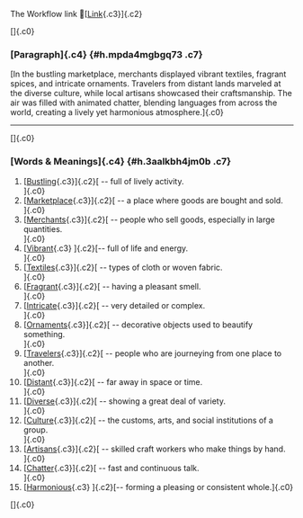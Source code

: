 The Workflow link
👏[[Link](https://www.google.com/url?q=http://www.google.com&sa=D&source=editors&ust=1760573912148007&usg=AOvVaw3LLTYb4CLbm3XspwW81Vix){.c3}]{.c2}

[]{.c0}

### [Paragraph]{.c4} {#h.mpda4mgbgq73 .c7}

[In the bustling marketplace, merchants displayed vibrant textiles,
fragrant spices, and intricate ornaments. Travelers from distant lands
marveled at the diverse culture, while local artisans showcased their
craftsmanship. The air was filled with animated chatter, blending
languages from across the world, creating a lively yet harmonious
atmosphere.]{.c0}

------------------------------------------------------------------------

[]{.c0}

### [Words & Meanings]{.c4} {#h.3aalkbh4jm0b .c7}

1.  [[Bustling](https://www.google.com/url?q=http://www.google.com&sa=D&source=editors&ust=1760573912149044&usg=AOvVaw0M3pgp8Di-4qyE1H-C4fiW){.c3}]{.c2}[ --
    full of lively activity.\
    ]{.c0}
2.  [[Marketplace](https://www.google.com/url?q=http://www.google.com&sa=D&source=editors&ust=1760573912149246&usg=AOvVaw33_PjW-aDFZXi-QT_i8vk7){.c3}]{.c2}[ --
    a place where goods are bought and sold.\
    ]{.c0}
3.  [[Merchants](https://www.google.com/url?q=http://www.google.com&sa=D&source=editors&ust=1760573912149430&usg=AOvVaw2dwpT0KccJ0kqNnFuVrPST){.c3}]{.c2}[ --
    people who sell goods, especially in large quantities.\
    ]{.c0}
4.  [[Vibrant](https://www.google.com/url?q=http://www.google.com&sa=D&source=editors&ust=1760573912149632&usg=AOvVaw0PK0FCOOOxJ5xbaY0Nnu7I){.c3}
    ]{.c2}[-- full of life and energy.\
    ]{.c0}
5.  [[Textiles](https://www.google.com/url?q=http://www.google.com&sa=D&source=editors&ust=1760573912149934&usg=AOvVaw0jaZ4Kahoj7cuIk4YpbPb8){.c3}]{.c2}[ --
    types of cloth or woven fabric.\
    ]{.c0}
6.  [[Fragrant](https://www.google.com/url?q=http://www.google.com&sa=D&source=editors&ust=1760573912150104&usg=AOvVaw3w8jwPB6d4-sj0aL6s1UPt){.c3}]{.c2}[ --
    having a pleasant smell.\
    ]{.c0}
7.  [[Intricate](https://www.google.com/url?q=http://www.google.com&sa=D&source=editors&ust=1760573912150281&usg=AOvVaw3SohXc-OvvI2-N9uNJULrl){.c3}]{.c2}[ --
    very detailed or complex.\
    ]{.c0}
8.  [[Ornaments](https://www.google.com/url?q=http://www.google.com&sa=D&source=editors&ust=1760573912150445&usg=AOvVaw3aE9NBZbdeOyTRqUbn-Zib){.c3}]{.c2}[ --
    decorative objects used to beautify something.\
    ]{.c0}
9.  [[Travelers](https://www.google.com/url?q=http://www.google.com&sa=D&source=editors&ust=1760573912150642&usg=AOvVaw0ATM_AUnLGLP84OrHH0qFD){.c3}]{.c2}[ --
    people who are journeying from one place to another.\
    ]{.c0}
10. [[Distant](https://www.google.com/url?q=http://www.google.com&sa=D&source=editors&ust=1760573912150863&usg=AOvVaw3FIONwdN4N72ZtmW_fJpYA){.c3}]{.c2}[ --
    far away in space or time.\
    ]{.c0}
11. [[Diverse](https://www.google.com/url?q=http://www.google.com&sa=D&source=editors&ust=1760573912151026&usg=AOvVaw1rgOUCfDtooVCGm4EWMF2H){.c3}]{.c2}[ --
    showing a great deal of variety.\
    ]{.c0}
12. [[Culture](https://www.google.com/url?q=http://www.google.com&sa=D&source=editors&ust=1760573912151198&usg=AOvVaw3PxO6QURGQ2Wg6rDyj7T7N){.c3}]{.c2}[ --
    the customs, arts, and social institutions of a group.\
    ]{.c0}
13. [[Artisans](https://www.google.com/url?q=http://www.google.com&sa=D&source=editors&ust=1760573912151401&usg=AOvVaw2v7DjRerXRJVvttbk0YZMO){.c3}]{.c2}[ --
    skilled craft workers who make things by hand.\
    ]{.c0}
14. [[Chatter](https://www.google.com/url?q=http://www.google.com&sa=D&source=editors&ust=1760573912151585&usg=AOvVaw1HY6KxJoltk-IOVvEL7oNS){.c3}]{.c2}[ --
    fast and continuous talk.\
    ]{.c0}
15. [[Harmonious](https://www.google.com/url?q=http://www.google.com&sa=D&source=editors&ust=1760573912151766&usg=AOvVaw2dGmaZBq0hjrjRzwWNrbsK){.c3}
    ]{.c2}[-- forming a pleasing or consistent whole.]{.c0}

[]{.c0}
